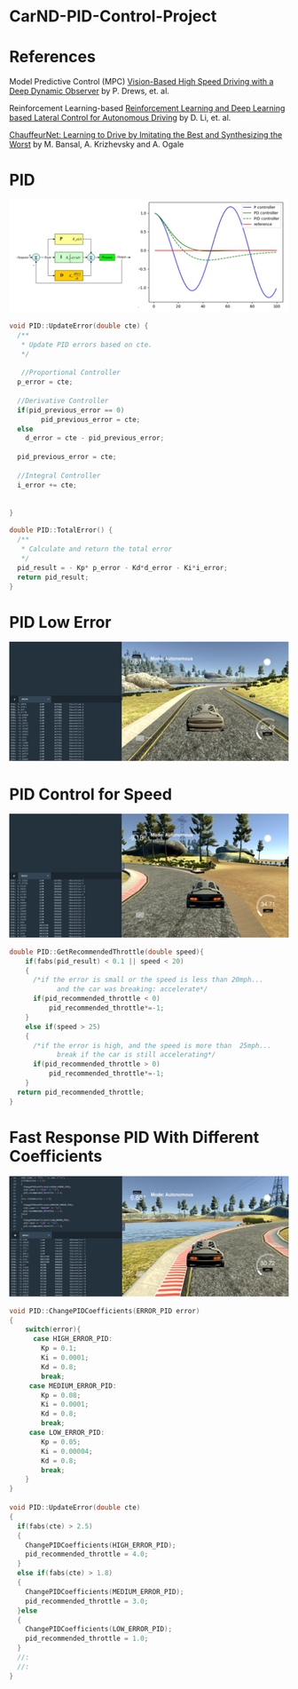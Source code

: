 # CarND-PID-Control-Project


[//]: # (Image References)

[image1]: ./images_result/pid.png "PID"
[image2]: ./images_result/PID_Breaking.png "PID Breaking"
[image3]: ./images_result/PID_differentCoeff.png "PID differentCoeff"
[image4]: ./images_result/PID_lowErrorAccel.png "PID lowErrorAccel"
[image5]: ./images_result/pidProcess.png "PID Process"

# References

Model Predictive Control (MPC) [Vision-Based High Speed Driving with a Deep Dynamic Observer](https://arxiv.org/abs/1812.02071) by P. Drews, et. al.

Reinforcement Learning-based [Reinforcement Learning and Deep Learning based Lateral Control for Autonomous Driving](https://arxiv.org/abs/1810.12778) by D. Li, et. al.

[ChauffeurNet: Learning to Drive by Imitating the Best and Synthesizing the Worst](https://arxiv.org/abs/1812.03079) by M. Bansal, A. Krizhevsky and A. Ogale


# PID
![alt text][image5]

```Cpp
void PID::UpdateError(double cte) {
  /**
   * Update PID errors based on cte.
   */ 
   
   //Proportional Controller
  p_error = cte;
  
  //Derivative Controller
  if(pid_previous_error == 0)
    	pid_previous_error = cte;
  else
  	d_error = cte - pid_previous_error;
	
  pid_previous_error = cte;
    
  //Integral Controller 
  i_error += cte;
  
  
}
```


```Cpp
double PID::TotalError() {
  /**
   * Calculate and return the total error
   */
  pid_result = - Kp* p_error - Kd*d_error - Ki*i_error; 
  return pid_result;  
}
```

# PID Low Error
![alt text][image4]

# PID Control for Speed

![alt text][image2]

```Cpp
double PID::GetRecommendedThrottle(double speed){
	if(fabs(pid_result) < 0.1 || speed < 20)
    {      
      /*if the error is small or the speed is less than 20mph...
      		and the car was breaking: accelerate*/
      if(pid_recommended_throttle < 0)
          pid_recommended_throttle*=-1;
    }
    else if(speed > 25)
    {      
      /*if the error is high, and the speed is more than  25mph...
      		break if the car is still accelerating*/     
      if(pid_recommended_throttle > 0)
          pid_recommended_throttle*=-1;
    }  
  return pid_recommended_throttle;
}
```

# Fast Response PID With Different Coefficients 

![alt text][image3]

```Cpp
void PID::ChangePIDCoefficients(ERROR_PID error)
{
	switch(error){
      case HIGH_ERROR_PID:
  		Kp = 0.1;
  		Ki = 0.0001;
  		Kd = 0.8;
    	break;    
     case MEDIUM_ERROR_PID: 	  
  		Kp = 0.08;
  		Ki = 0.0001;
  		Kd = 0.8;
        break;
     case LOW_ERROR_PID:
  		Kp = 0.05;
  		Ki = 0.00004;
  		Kd = 0.8; 
        break;
    }
}

void PID::UpdateError(double cte)
{  
  if(fabs(cte) > 2.5)
  {
    ChangePIDCoefficients(HIGH_ERROR_PID);    
    pid_recommended_throttle = 4.0;
  }
  else if(fabs(cte) > 1.8)
  {
    ChangePIDCoefficients(MEDIUM_ERROR_PID);    
    pid_recommended_throttle = 3.0;
  }else
  {
    ChangePIDCoefficients(LOW_ERROR_PID);    
    pid_recommended_throttle = 1.0;
  }
  //:
  //:
}
```
